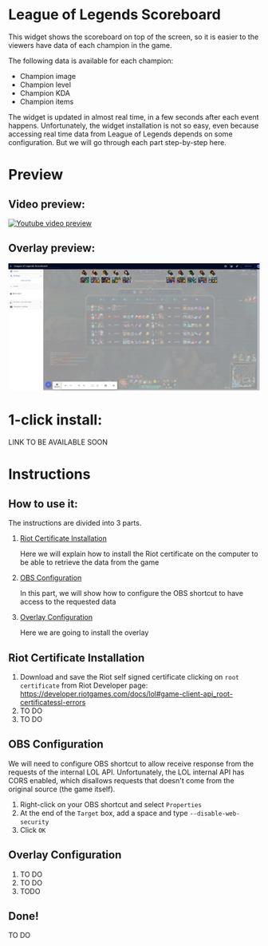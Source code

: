 <h1 id="widget-name" class="widget-name">League of Legends Scoreboard</h1>
<p id="description" class="description">This widget shows the scoreboard on top of the screen, so it is easier to the viewers have data of each champion in the game. </p>
<p>The following data is available for each champion: </p>
<ul>
<li>Champion image</li>
<li>Champion level</li>
<li>Champion KDA</li>
<li>Champion items</li>
</ul>
<p>The widget is updated in almost real time, in a few seconds after each event happens.
Unfortunately, the widget installation is not so easy, even because accessing real time data from League of Legends depends on some configuration. But we will go through each part step-by-step here.</p>

<h1>Preview</h1>
<h2>Video preview:</h2>
<p><a href="https://www.youtube.com/watch?v=sXA7VEmf1Bk" title="Streamelements widget - League of Legends Scoreboard"><img src="https://i.imgur.com/T5gFXWR.png" alt="Youtube video preview"></a></p>
<h2>Overlay preview:</h2>
<p><img src="https://raw.githubusercontent.com/c4ldas/streamelements-widgets/main/league-of-legends-scoreboard/widget.png" alt="Overlay Preview"></p>

<h1>1-click install:</h1>
<p>LINK TO BE AVAILABLE SOON</p>

<h1>Instructions</h1>
<h2>How to use it:</h2>
<p>The instructions are divided into 3 parts. </p>
<ol>
<li><p><a href="readme.md#riot-certificate-installation">Riot Certificate Installation</a></p>
<p>Here we will explain how to install the Riot certificate on the computer to be able to retrieve the data from the game</p>
</li>
<li><p><a href="readme.md#obs-configuration">OBS Configuration</a></p>
<p>In this part, we will show how to configure the OBS shortcut to have access to the requested data</p>
</li>
<li><p><a href="readme.md#overlay-configuration">Overlay Configuration</a></p>
<p>Here we are going to install the overlay</p>
</li>
</ol>
<h2>Riot Certificate Installation</h2>
<ol>
<li>Download and save the Riot self signed certificate clicking on <code>root certificate</code> from Riot Developer page: <a href="https://developer.riotgames.com/docs/lol#game-client-api_root-certificatessl-errors">https://developer.riotgames.com/docs/lol#game-client-api_root-certificatessl-errors</a></li>
<li>TO DO</li>
<li>TO DO</li>
</ol>
<h2>OBS Configuration</h2>
<p> We will need to configure OBS shortcut to allow receive response from the requests of the internal LOL API. Unfortunately, the LOL internal API has CORS enabled, which disallows requests that doesn&#39;t come from the original source (the game itself).</p>
<ol>
<li>Right-click on your OBS shortcut and select <code>Properties</code></li>
<li>At the end of the <code>Target</code> box, add a space and type <code>--disable-web-security</code></li>
<li>Click <code>OK</code></li>
</ol>
<h2>Overlay Configuration</h2>
<ol>
<li>TO DO</li>
<li>TO DO</li>
<li>TODO</li>
</ol>
<h2>Done!</h2>
<p>TO DO</p>
